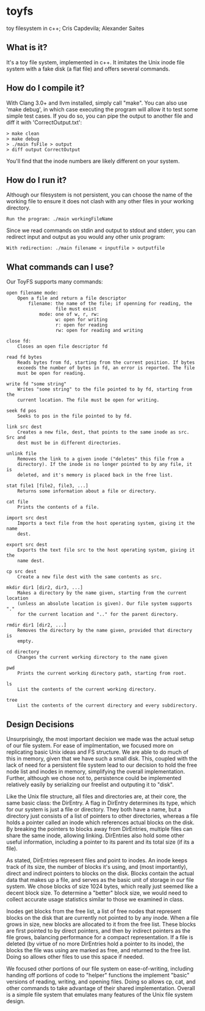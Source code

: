 toyfs
=====

toy filesystem in c++;
Cris Capdevila;
Alexander Saites


What is it?
-----------
It's a toy file system, implemented in c++. It imitates the Unix inode file
system with a fake disk (a flat file) and offers several commands.

How do I compile it?
--------------------
With Clang 3.0+ and llvm installed, simply call "make". You can also use 'make
debug', in which case executing the program will allow it to test some simple 
test cases. If you do so, you can pipe the output to another file and diff it 
with 'CorrectOutput.txt':

    > make clean
    > make debug
    > ./main fsFile > output
    > diff output CorrectOutput
    
You'll find that the inode numbers are likely different on your system.    

How do I run it?
----------------
Although our filesystem is not persistent, you can choose the name of the
working file to ensure it does not clash with any other files in your working
directory.

    Run the program: ./main workingFileName

Since we read commands on stdin and output to stdout and stderr, you can 
redirect input and output as you would any other unix program:
    
    With redirection: ./main filename < inputfile > outputfile

What commands can I use?
------------------------
Our ToyFS supports many commands:

    open filename mode:
        Open a file and return a file descriptor
            filename: the name of the file; if openning for reading, the 
                      file must exist
                mode: one of w, r, rw:
                      w: open for writing
                      r: open for reading
                      rw: open for reading and writing
    
    close fd:
        Closes an open file descriptor fd

    read fd bytes
        Reads bytes from fd, starting from the current position. If bytes
        exceeds the number of bytes in fd, an error is reported. The file
        must be open for reading.

    write fd "some string"
        Writes "some string" to the file pointed to by fd, starting from the
        current location. The file must be open for writing.

    seek fd pos
        Seeks to pos in the file pointed to by fd.

    link src dest
        Creates a new file, dest, that points to the same inode as src. Src and
        dest must be in different directories.

    unlink file
        Removes the link to a given inode ("deletes" this file from a 
        directory). If the inode is no longer pointed to by any file, it is
        deleted, and it's memory is placed back in the free list.

    stat file1 [file2, file3, ...]
        Returns some information about a file or directory.

    cat file
        Prints the contents of a file.

    import src dest
        Imports a text file from the host operating system, giving it the name
        dest.

    export src dest
        Exports the text file src to the host operating system, giving it the
        name dest.

    cp src dest
        Create a new file dest with the same contents as src.

    mkdir dir1 [dir2, dir3, ...]
        Makes a directory by the name given, starting from the current location
        (unless an absolute location is given). Our file system supports "."
        for the current location and ".." for the parent directory.

    rmdir dir1 [dir2, ...]
        Removes the directory by the name given, provided that directory is
        empty.

    cd directory
        Changes the current working directory to the name given

    pwd
        Prints the current working directory path, starting from root.

    ls
        List the contents of the current working directory.

    tree
        List the contents of the current directory and every subdirectory.


Design Decisions
----------------
Unsurprisingly, the most important decision we made was the actual setup of our
file system. For ease of implmentation, we focused more on replicating basic
Unix ideas and FS structure. We are able to do much of this in memory, given
that we have such a small disk. This, coupled with the lack of need for a 
persistent file system lead to our decision to hold the free node list and 
inodes in memory, simplifying the overall implementation. Further, although
we chose not to, persistence could be implemented relatively easily by 
serializing our freelist and outputing it to "disk". 

Like the Unix file structure, all files and directories are, at their core, the
same basic class: the DirEntry. A flag in DirEntry determines its type, which
for our system is just a file or directory. They both have a name, but a 
directory just consists of a list of pointers to other directories, whereas a
file holds a pointer called an inode which references actual blocks on the 
disk. By breaking the pointers to blocks away from DirEntries, multiple files
can share the same inode, allowing linking. DirEntries also hold some other
useful information, including a pointer to its parent and its total size (if
its a file).

As stated, DirEntries represent files and point to inodes. An inode keeps track
of its size, the number of blocks it's using, and (most importantly), direct
and indirect pointers to blocks on the disk. Blocks contain the actual data
that makes up a file, and serves as the basic unit of storage in our file
system. We chose blocks of size 1024 bytes, which really just seemed like a 
decent block size. To determine a "better" block size, we would need to collect
accurate usage statistics similar to those we examined in class.

Inodes get blocks from the free list, a list of free nodes that represent 
blocks on the disk that are currently not pointed to by any inode. When a file
grows in size, new blocks are allocated to it from the free list. These blocks
are first pointed to by direct pointers, and then by indirect pointers as the
file grows, balancing performance for a compact representation. If a file is
deleted (by virtue of no more DirEntries hold a pointer to its inode), the 
blocks the file was using are marked as free, and returned to the free list.
Doing so allows other files to use this space if needed.

We focused other portions of our file system on ease-of-writing, including 
handing off portions of code to "helper" functions the implement "basic"
versions of reading, writing, and opening files. Doing so allows cp, cat, 
and other commands to take advantage of their shared implementation. Overall
is a simple file system that emulates many features of the Unix file system
design.
